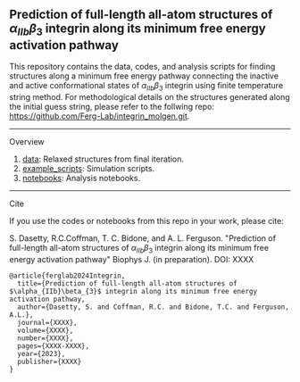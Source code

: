 
Prediction of full-length all-atom structures of $\alpha_{IIb}\beta_{3}$ integrin along its minimum free energy activation pathway
---

This repository contains the data, codes, and analysis scripts for finding structures along a minimum free energy pathway connecting the inactive and active conformational states of $\alpha_{IIb}\beta_{3}$ integrin using finite temperature string method. For methodological details on the structures generated along the initial guess string, please refer to the follwing repo: https://github.com/Ferg-Lab/integrin_molgen.git.

---

Overview

1. [data](./data): Relaxed structures from final iteration.
2. [example_scripts](./example_scripts): Simulation scripts.
3. [notebooks](./notebooks): Analysis notebooks.
   
---

Cite

If you use the codes or notebooks from this repo in your work, please cite:

S. Dasetty, R.C.Coffman, T. C. Bidone, and A. L. Ferguson. "Prediction of full-length all-atom structures of $\alpha_{IIb}\beta_{3}$ integrin along its minimum free energy activation pathway" Biophys J. (in preparation). DOI: XXXX

```
@article{ferglab2024Integrin,
  title={Prediction of full-length all-atom structures of $\alpha_{IIb}\beta_{3}$ integrin along its minimum free energy activation pathway,
  author={Dasetty, S. and Coffman, R.C. and Bidone, T.C. and Ferguson, A.L.},
  journal={XXXX},
  volume={XXXX},
  number={XXXX},
  pages={XXXX-XXXX},
  year={2023},
  publisher={XXXX}
}
```





